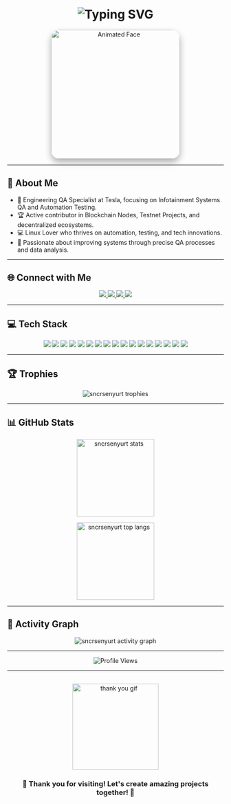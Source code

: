 <!-- Typing SVG (Dynamic typing effect) -->
<h1 align="center" style="margin-top: 0px;">
  <img src="https://readme-typing-svg.herokuapp.com?font=Fira+Code&size=35&pause=1000&color=FFA500&center=true&vCenter=true&width=800&lines=Hello%2C+I'm+Irfan!;Engineering+QA+Specialist+at+Tesla!;Tech+Enthusiast+%7C+Blockchain+Explorer;On+my+journey+to+Become+a+SWE!" alt="Typing SVG" />
</h1>

<!-- Banner GIF (Resized) -->
<p align="center">
  <img src="https://github.com/sncrsenyurt/sncrsenyurt/blob/main/readme-picture.gif" alt="Animated Face" width="300" style="border-radius: 20px; box-shadow: 0 8px 16px rgba(0, 0, 0, 0.3);" />
</p>

---

## 🚀 About Me
- 🔧 Engineering QA Specialist at Tesla, focusing on Infotainment Systems QA and Automation Testing.
- 🏆 Active contributor in Blockchain Nodes, Testnet Projects, and decentralized ecosystems.
- 💻 Linux Lover who thrives on automation, testing, and tech innovations.
- 🚀 Passionate about improving systems through precise QA processes and data analysis.

---

## 🌐 Connect with Me
<p align="center">
  <a href="https://linkedin.com/in/sncrsenyurt" target="_blank">
    <img src="https://img.shields.io/badge/LinkedIn-%230077B5.svg?style=for-the-badge&logo=linkedin&logoColor=white" />
  </a>
  <a href="https://twitter.com/sencersenyurt" target="_blank">
    <img src="https://img.shields.io/badge/Twitter-%231DA1F2.svg?style=for-the-badge&logo=Twitter&logoColor=white" />
  </a>
  <a href="mailto:sencersenyurt@gmail.com" target="_blank">
    <img src="https://img.shields.io/badge/Gmail-D14836?style=for-the-badge&logo=gmail&logoColor=white" />
  </a>
  <a href="https://irfansenyurt.com" target="_blank">
    <img src="https://img.shields.io/badge/Website-irfansenyurt.com-FF5733?style=for-the-badge&logo=Google-Chrome&logoColor=white" />
  </a>
</p>


---

## 💻 Tech Stack
<p align="center">
  <img src="https://img.shields.io/badge/Python-3670A0?style=plastic&logo=python&logoColor=ffdd54" />
  <img src="https://img.shields.io/badge/C++-00599C?style=plastic&logo=cplusplus&logoColor=white" />
  <img src="https://img.shields.io/badge/Linux-FCC624?style=plastic&logo=linux&logoColor=black" />
  <img src="https://img.shields.io/badge/Jupyter-Notebook-F37626?style=plastic&logo=jupyter&logoColor=white" />
  <img src="https://img.shields.io/badge/Docker-2496ED?style=plastic&logo=docker&logoColor=white" />
  <img src="https://img.shields.io/badge/Blockchain-121D33?style=plastic&logo=blockchain-dot-com&logoColor=white" />
  <img src="https://img.shields.io/badge/VirtualBox-183A61?style=plastic&logo=virtualbox&logoColor=white" />
  <img src="https://img.shields.io/badge/Testnet-0E76A8?style=plastic&logo=chainlink&logoColor=white" />
  <img src="https://img.shields.io/badge/Ethereum-3C3C3D?style=plastic&logo=ethereum&logoColor=white" />
  <img src="https://img.shields.io/badge/GitHub-100000?style=plastic&logo=github&logoColor=white" />
  <img src="https://img.shields.io/badge/Git-F05032?style=plastic&logo=git&logoColor=white" />
  <img src="https://img.shields.io/badge/Jira-0052CC?style=plastic&logo=jira&logoColor=white" />
  <img src="https://img.shields.io/badge/HTML5-E34F26?style=plastic&logo=html5&logoColor=white" />
  <img src="https://img.shields.io/badge/MySQL-00000F?style=plastic&logo=mysql&logoColor=white" />
  <img src="https://img.shields.io/badge/Bitcoin-F7931A?style=plastic&logo=bitcoin&logoColor=white" />
  <img src="https://img.shields.io/badge/Solana-9945FF?style=plastic&logo=solana&logoColor=white" />
  <img src="https://img.shields.io/badge/Polygon-8247E5?style=plastic&logo=polygon&logoColor=white" />
</p>

---

## 🏆 Trophies
<p align="center">
  <img src="https://github-profile-trophy.vercel.app/?username=sncrsenyurt&theme=radical&no-frame=true&margin-w=15&row=2&column=3" alt="sncrsenyurt trophies" />
</p>

---

## 📊 GitHub Stats
<div align="center">
  <img height="180em" src="https://github-readme-stats.vercel.app/api?username=sncrsenyurt&show_icons=true&theme=radical" alt="sncrsenyurt stats" />
</div>

<p align="center">
  <img height="180em" src="https://github-readme-stats.vercel.app/api/top-langs/?username=sncrsenyurt&layout=compact&theme=radical" alt="sncrsenyurt top langs" />
</p>

---

## 🚀 Activity Graph
<p align="center">
  <img src="https://github-readme-activity-graph.vercel.app/graph?username=sncrsenyurt&theme=dracula" alt="sncrsenyurt activity graph" />
</p>

---

<p align="center">
  <img src="https://komarev.com/ghpvc/?username=sncrsenyurt&label=Profile%20Views&color=brightgreen&style=plastic" alt="Profile Views" />
</p>

---

<div align="center" style="margin-top: 30px;">
  <img src="https://media.giphy.com/media/f3iwJFOVOwuy7K6FFw/giphy.gif" width="200" alt="thank you gif"/>
  <h3>🚀 Thank you for visiting! Let's create amazing projects together! 🤝</h3>
</div>
